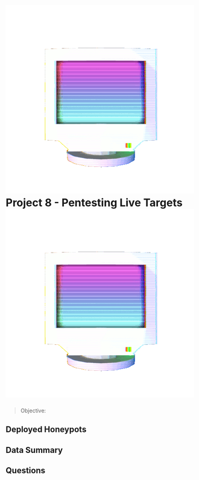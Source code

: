 # ![](computer.gif) Project 8 - Pentesting Live Targets ![](computer.gif)

> Objective: 

## Deployed Honeypots

## Data Summary

## Questions





